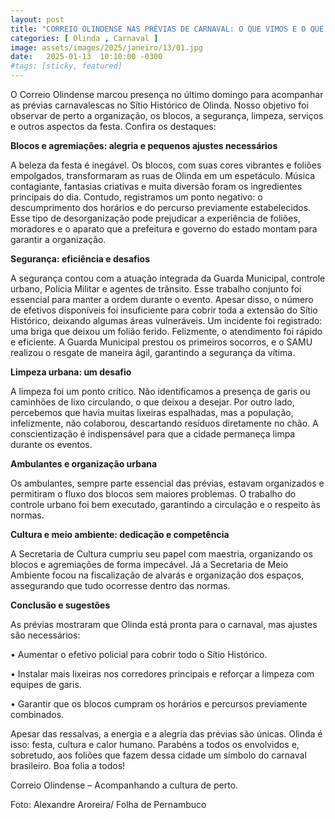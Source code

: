```yaml
---
layout: post
title: "CORREIO OLINDENSE NAS PRÉVIAS DE CARNAVAL: O QUE VIMOS E O QUE PRECISA MELHORAR"
categories: [ Olinda , Carnaval ]
image: assets/images/2025/janeiro/13/01.jpg
date:   2025-01-13  10:10:00 -0300
#tags: [sticky, featured]
---
```

O Correio Olindense marcou presença no último domingo para acompanhar as prévias carnavalescas no Sítio Histórico de Olinda. Nosso objetivo foi observar de perto a organização, os blocos, a segurança, limpeza, serviços e outros aspectos da festa. Confira os destaques:

**Blocos e agremiações: alegria e pequenos ajustes necessários**

A beleza da festa é inegável. Os blocos, com suas cores vibrantes e foliões empolgados, transformaram as ruas de Olinda em um espetáculo. Música contagiante, fantasias criativas e muita diversão foram os ingredientes principais do dia. Contudo, registramos um ponto negativo: o descumprimento dos horários e do percurso previamente estabelecidos. Esse tipo de desorganização pode prejudicar a experiência de foliões, moradores e o aparato que a prefeitura e governo do estado montam para garantir a organização.

**Segurança: eficiência e desafios**

A segurança contou com a atuação integrada da Guarda Municipal, controle urbano, Polícia Militar e agentes de trânsito. Esse trabalho conjunto foi essencial para manter a ordem durante o evento. Apesar disso, o número de efetivos disponíveis foi insuficiente para cobrir toda a extensão do Sítio Histórico, deixando algumas áreas vulneráveis. Um incidente foi registrado: uma briga que deixou um folião ferido. Felizmente, o atendimento foi rápido e eficiente. A Guarda Municipal prestou os primeiros socorros, e o SAMU realizou o resgate de maneira ágil, garantindo a segurança da vítima.

**Limpeza urbana: um desafio**

A limpeza foi um ponto crítico. Não identificamos a presença de garis ou caminhões de lixo circulando, o que deixou a desejar. Por outro lado, percebemos que havia muitas lixeiras espalhadas, mas a população, infelizmente, não colaborou, descartando resíduos diretamente no chão. A conscientização é indispensável para que a cidade permaneça limpa durante os eventos.

**Ambulantes e organização urbana**

Os ambulantes, sempre parte essencial das prévias, estavam organizados e permitiram o fluxo dos blocos sem maiores problemas. O trabalho do controle urbano foi bem executado, garantindo a circulação e o respeito às normas.

**Cultura e meio ambiente: dedicação e competência**

A Secretaria de Cultura cumpriu seu papel com maestria, organizando os blocos e agremiações de forma impecável. Já a Secretaria de Meio Ambiente focou na fiscalização de alvarás e organização dos espaços, assegurando que tudo ocorresse dentro das normas.

**Conclusão e sugestões**

As prévias mostraram que Olinda está pronta para o carnaval, mas ajustes são necessários:

•	Aumentar o efetivo policial para cobrir todo o Sítio Histórico.

•	Instalar mais lixeiras nos corredores principais e reforçar a limpeza com equipes de garis.

•	Garantir que os blocos cumpram os horários e percursos previamente combinados.

Apesar das ressalvas, a energia e a alegria das prévias são únicas. Olinda é isso: festa, cultura e calor humano. Parabéns a todos os envolvidos e, sobretudo, aos foliões que fazem dessa cidade um símbolo do carnaval brasileiro. Boa folia a todos!

Correio Olindense – Acompanhando a cultura de perto.

Foto: Alexandre Aroreira/ Folha de Pernambuco